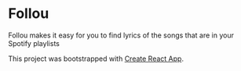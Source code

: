 # Follou

Follou makes it easy for you to find lyrics of the songs that are in your Spotify playlists

This project was bootstrapped with [Create React App](https://github.com/facebookincubator/create-react-app).

